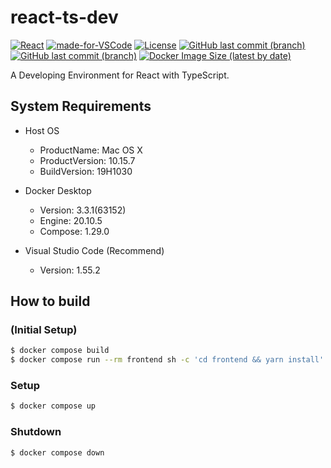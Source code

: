 # react-ts-dev

[![React](https://img.shields.io/badge/-React-555.svg?logo=react&style=flat)](https://reactjs.org/)
[![made-for-VSCode](https://img.shields.io/badge/Made%20for-VSCode-1f425f.svg)](https://code.visualstudio.com/)
[![License](https://img.shields.io/badge/License-Apache%202.0-blue.svg)](https://opensource.org/licenses/Apache-2.0)
[![GitHub last commit (branch)](https://img.shields.io/github/last-commit/takanassyi/react-ts-dev/main?label=main)](https://github.com/takanassyi/react-ts-dev/commits/main)
[![GitHub last commit (branch)](https://img.shields.io/github/last-commit/takanassyi/react-ts-dev/feature/material-ui-v4.11.1?label=feature%2Fmaterial-ui-v4.11.1)](https://github.com/takanassyi/react-ts-dev/commits/feature/material-ui-v4.11.1)
[![Docker Image Size (latest by date)](https://img.shields.io/docker/image-size/ainikkor50/react-ts-dev?label=Docker%20Image%20Size)](https://github.com/takanassyi/react-ts-dev/packages/771044)

A Developing Environment for React with TypeScript.

## System Requirements

- Host OS

  - ProductName: Mac OS X
  - ProductVersion: 10.15.7
  - BuildVersion: 19H1030

- Docker Desktop

  - Version: 3.3.1(63152)
  - Engine: 20.10.5
  - Compose: 1.29.0

- Visual Studio Code (Recommend)
  - Version: 1.55.2

## How to build

### (Initial Setup)

```bash
$ docker compose build
$ docker compose run --rm frontend sh -c 'cd frontend && yarn install'
```

### Setup

```bash
$ docker compose up
```

### Shutdown

```bash
$ docker compose down
```
